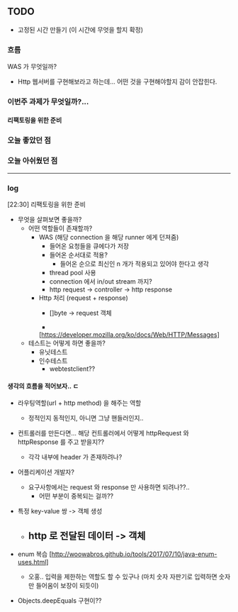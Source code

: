 ## TODO
- 고정된 시간 만들기 (이 시간에 무엇을 할지 확정)


### 흐름
WAS 가 무엇일까? 
- Http 웹서버를 구현해보라고 하는데... 어떤 것을 구현해야할지 감이 안잡힌다.

### 이번주 과제가 무엇일까?...

#### 리팩토링을 위한 준비

    


### 오늘 좋았던 점

### 오늘 아쉬웠던 점


---

### log
[22:30] 리팩토링을 위한 준비
- 무엇을 살펴보면 좋을까?
    - 어떤 역할들이 존재할까?
        - WAS (해당 connection 을 해당 runner 에게 던져줌)
            - 들어온 요청들을 큐에다가 저장
            - 들어온 순서대로 적용?
                - 들어온 순으로 최신인 n 개가 적용되고 있어야 한다고 생각
            - thread pool 사용
            - connection 에서 in/out stream 까지?
            - http request -> controller -> http response
        - Http 처리 (request + response)
            - []byte -> request 객체

            -
            [https://developer.mozilla.org/ko/docs/Web/HTTP/Messages] 
    - 테스트는 어떻게 하면 좋을까?
        - 유닛테스트
        - 인수테스트
            - webtestclient??



#### 생각의 흐름을 적어보자.. ㄷ
- 라우팅역할(url + http method) 을 해주는 역할
    - 정적인지 동적인지, 아니면 그냥 핸들러인지..
- 컨트롤러를 만든다면... 해당 컨트롤러에서 어떻게 httpRequest 와 httpResponse 를 주고 받을지??
    - 각각 내부에 header 가 존재하려나?
- 어플리케이션 개발자?
    - 요구사항에서는 request 와 response 만 사용하면 되려나??..
        - 어떤 부분이 중복되는 걸까??
- 특정 key-value 쌍 -> 객체 생성
    - http 로 전달된 데이터 -> 객체
        - 

- enum 복습
[http://woowabros.github.io/tools/2017/07/10/java-enum-uses.html]
    - 오홍.. 입력을 제한하는 역할도 할 수 있구나 (마치 숫자 자판기로 입력하면 숫자만 들어옴이 보장이 되듯이)


- Objects.deepEquals 구현이??